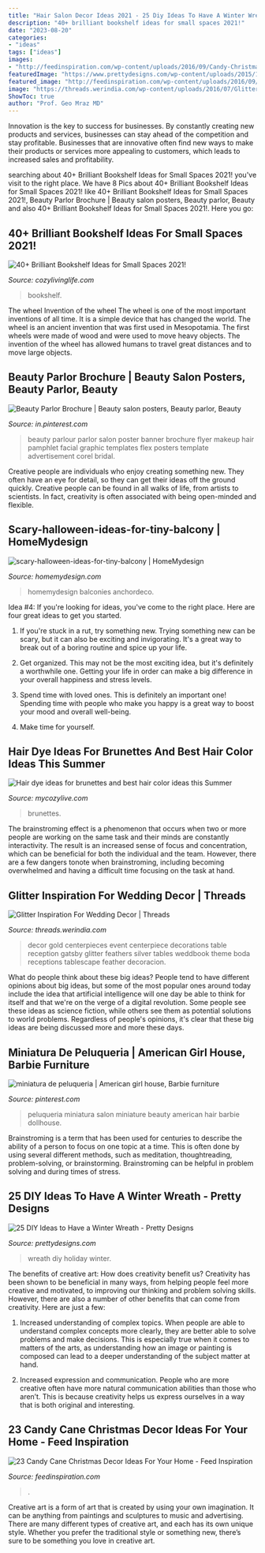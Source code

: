 ```yaml
---
title: "Hair Salon Decor Ideas 2021 - 25 Diy Ideas To Have A Winter Wreath"
description: "40+ brilliant bookshelf ideas for small spaces 2021!"
date: "2023-08-20"
categories:
- "ideas"
tags: ["ideas"]
images:
- "http://feedinspiration.com/wp-content/uploads/2016/09/Candy-Christmas-Garland-1.jpg"
featuredImage: "https://www.prettydesigns.com/wp-content/uploads/2015/11/Holiday-Wreath.jpg"
featured_image: "http://feedinspiration.com/wp-content/uploads/2016/09/Candy-Christmas-Garland-1.jpg"
image: "https://threads.werindia.com/wp-content/uploads/2016/07/Glitter-Wedding-Decor-Threads-WeRIndia6.jpg"
ShowToc: true
author: "Prof. Geo Mraz MD"
---
```



Innovation is the key to success for businesses. By constantly creating new products and services, businesses can stay ahead of the competition and stay profitable. Businesses that are innovative often find new ways to make their products or services more appealing to customers, which leads to increased sales and profitability.

	

		
searching about 40+ Brilliant Bookshelf Ideas for Small Spaces 2021! you've visit to the right place. We have 8 Pics about 40+ Brilliant Bookshelf Ideas for Small Spaces 2021! like 40+ Brilliant Bookshelf Ideas for Small Spaces 2021!, Beauty Parlor Brochure | Beauty salon posters, Beauty parlor, Beauty and also 40+ Brilliant Bookshelf Ideas for Small Spaces 2021!. Here you go:
		
    
## 40+ Brilliant Bookshelf Ideas For Small Spaces 2021!

<img loading=lazy src="https://cozylivinglife.com/wp-content/uploads/2021/05/11-4.jpg" onerror="this.onerror=null;this.src='https://tse1.mm.bing.net/th?id=OIP.Xp4lLmypQNv8mdgG6jfRSAHaLH&amp;pid=15.1';" alt="40+ Brilliant Bookshelf Ideas for Small Spaces 2021!">

_Source: cozylivinglife.com_

>bookshelf. 

	

The wheel
Invention of the wheel
The wheel is one of the most important inventions of all time. It is a simple device that has changed the world. The wheel is an ancient invention that was first used in Mesopotamia. The first wheels were made of wood and were used to move heavy objects. The invention of the wheel has allowed humans to travel great distances and to move large objects.

    
## Beauty Parlor Brochure | Beauty Salon Posters, Beauty Parlor, Beauty

<img loading=lazy src="https://i.pinimg.com/736x/1b/e0/af/1be0afcb5b24ec383258189e998d8e04.jpg" onerror="this.onerror=null;this.src='https://tse2.mm.bing.net/th?id=OIP.y7kUzVelBUJ0RUaFDlRreAHaKe&amp;pid=15.1';" alt="Beauty Parlor Brochure | Beauty salon posters, Beauty parlor, Beauty">

_Source: in.pinterest.com_

>beauty parlour parlor salon poster banner brochure flyer makeup hair pamphlet facial graphic templates flex posters template advertisement corel bridal. 

	

Creative people are individuals who enjoy creating something new. They often have an eye for detail, so they can get their ideas off the ground quickly. Creative people can be found in all walks of life, from artists to scientists. In fact, creativity is often associated with being open-minded and flexible.

    
## Scary-halloween-ideas-for-tiny-balcony | HomeMydesign

<img loading=lazy src="https://homemydesign.com/wp-content/uploads/2018/09/scary-halloween-ideas-for-tiny-balcony-300x300.jpg" onerror="this.onerror=null;this.src='https://tse3.mm.bing.net/th?id=OIP.JBe02sgNIiSc7q78dfMn3gAAAA&amp;pid=15.1';" alt="scary-halloween-ideas-for-tiny-balcony | HomeMydesign">

_Source: homemydesign.com_

>homemydesign balconies anchordeco. 

	

Idea #4:
If you're looking for ideas, you've come to the right place. Here are four great ideas to get you started.
1. If you're stuck in a rut, try something new. Trying something new can be scary, but it can also be exciting and invigorating. It's a great way to break out of a boring routine and spice up your life.

2. Get organized. This may not be the most exciting idea, but it's definitely a worthwhile one. Getting your life in order can make a big difference in your overall happiness and stress levels.

3. Spend time with loved ones. This is definitely an important one! Spending time with people who make you happy is a great way to boost your mood and overall well-being.

4. Make time for yourself.

    
## Hair Dye Ideas For Brunettes And Best Hair Color Ideas This Summer

<img loading=lazy src="https://mycozylive.com/wp-content/uploads/2020/07/17.jpg" onerror="this.onerror=null;this.src='https://tse3.mm.bing.net/th?id=OIP.2qw4bDFN2hkgKfnTMADdHgHaKt&amp;pid=15.1';" alt="Hair dye ideas for brunettes and best hair color ideas this Summer">

_Source: mycozylive.com_

>brunettes. 

	

The brainstroming effect is a phenomenon that occurs when two or more people are working on the same task and their minds are constantly interactivity. The result is an increased sense of focus and concentration, which can be beneficial for both the individual and the team. However, there are a few dangers tonote when brainstroming, including becoming overwhelmed and having a difficult time focusing on the task at hand.

    
## Glitter Inspiration For Wedding Decor | Threads

<img loading=lazy src="https://threads.werindia.com/wp-content/uploads/2016/07/Glitter-Wedding-Decor-Threads-WeRIndia6.jpg" onerror="this.onerror=null;this.src='https://tse3.mm.bing.net/th?id=OIP.DfNPaBrZY7XVLtC5HxT_cQHaLH&amp;pid=15.1';" alt="Glitter Inspiration For Wedding Decor | Threads">

_Source: threads.werindia.com_

>decor gold centerpieces event centerpiece decorations table reception gatsby glitter feathers silver tables weddbook theme boda receptions tablescape feather decoracion. 

	

What do people think about these big ideas?
People tend to have different opinions about big ideas, but some of the most popular ones around today include the idea that artificial intelligence will one day be able to think for itself and that we're on the verge of a digital revolution. Some people see these ideas as science fiction, while others see them as potential solutions to world problems. Regardless of people's opinions, it's clear that these big ideas are being discussed more and more these days.

    
## Miniatura De Peluqueria | American Girl House, Barbie Furniture

<img loading=lazy src="https://i.pinimg.com/736x/04/b4/16/04b4166614612f851fe3ec74c767d25c--miniatures.jpg" onerror="this.onerror=null;this.src='https://tse4.mm.bing.net/th?id=OIP.334x6mFQTcdrAqXdwCM-hAHaFj&amp;pid=15.1';" alt="miniatura de peluqueria | American girl house, Barbie furniture">

_Source: pinterest.com_

>peluqueria miniatura salon miniature beauty american hair barbie dollhouse. 

	

Brainstroming is a term that has been used for centuries to describe the ability of a person to focus on one topic at a time. This is often done by using several different methods, such as meditation, thoughtreading, problem-solving, or brainstorming. Brainstroming can be helpful in problem solving and during times of stress.

    
## 25 DIY Ideas To Have A Winter Wreath - Pretty Designs

<img loading=lazy src="https://www.prettydesigns.com/wp-content/uploads/2015/11/Holiday-Wreath.jpg" onerror="this.onerror=null;this.src='https://tse4.mm.bing.net/th?id=OIP.jK_6o3hTvEn-cy6hpe7bJwAAAA&amp;pid=15.1';" alt="25 DIY Ideas to Have a Winter Wreath - Pretty Designs">

_Source: prettydesigns.com_

>wreath diy holiday winter. 

	

The benefits of creative art: How does creativity benefit us?
Creativity has been shown to be beneficial in many ways, from helping people feel more creative and motivated, to improving our thinking and problem solving skills. However, there are also a number of other benefits that can come from creativity. Here are just a few: 
1. Increased understanding of complex topics. When people are able to understand complex concepts more clearly, they are better able to solve problems and make decisions. This is especially true when it comes to matters of the arts, as understanding how an image or painting is composed can lead to a deeper understanding of the subject matter at hand. 

2. Increased expression and communication. People who are more creative often have more natural communication abilities than those who aren’t. This is because creativity helps us express ourselves in a way that is both original and interesting.

    
## 23 Candy Cane Christmas Decor Ideas For Your Home - Feed Inspiration

<img loading=lazy src="http://feedinspiration.com/wp-content/uploads/2016/09/Candy-Christmas-Garland-1.jpg" onerror="this.onerror=null;this.src='https://tse2.mm.bing.net/th?id=OIP.Lxg-30uW1GaCl2-ukHr7cwHaMY&amp;pid=15.1';" alt="23 Candy Cane Christmas Decor Ideas For Your Home - Feed Inspiration">

_Source: feedinspiration.com_

>. 

	

Creative art is a form of art that is created by using your own imagination. It can be anything from paintings and sculptures to music and advertising. There are many different types of creative art, and each has its own unique style. Whether you prefer the traditional style or something new, there’s sure to be something you love in creative art.

